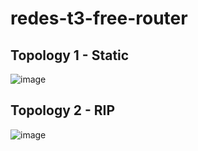 # redes-t3-free-router

## Topology 1 - Static
![image](https://user-images.githubusercontent.com/61244675/215613967-04e2299e-9cd4-4b8b-8eec-1e2641a77706.png)

## Topology 2 - RIP
![image](https://user-images.githubusercontent.com/61244675/215613685-e55b1ffa-e993-4d58-ac69-4984b10b3149.png)

